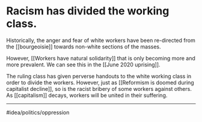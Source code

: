 # Racism has divided the working class.
Historically, the anger and fear of white workers have been re-directed from the [[bourgeoisie]] towards non-white sections of the masses. 

However, [[Workers have natural solidarity]] that is only becoming more and more prevalent. We can see this in the [[June 2020 uprising]]. 

The ruling class has given perverse handouts to the white working class in order to divide the workers. However, just as [[Reformism is doomed during capitalist decline]], so is the racist bribery of some workers against others. As [[capitalism]] decays, workers will be united in their suffering. 

---
#idea/politics/oppression